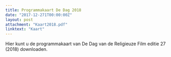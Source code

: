 ```yaml
---
title: Programmakaart De Dag 2018
date: "2017-12-271T00:00:00Z"
layout: post
attachment: "Kaart2018.pdf"
linktext: "Kaart"
---
```

Hier kunt u de programmakaart van De Dag van de Religieuze Film editie 27 (2018) downloaden. 